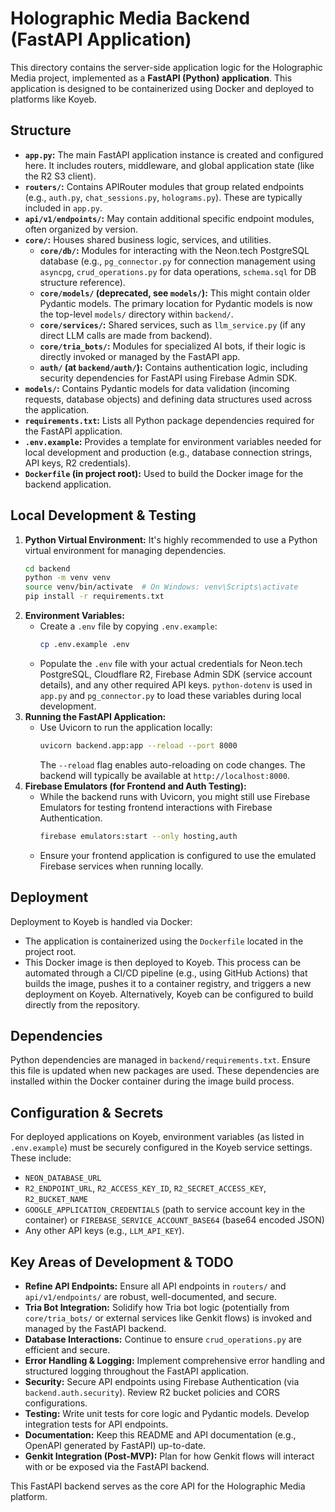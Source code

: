 # Holographic Media Backend (FastAPI Application)

This directory contains the server-side application logic for the Holographic Media project, implemented as a **FastAPI (Python) application**. This application is designed to be containerized using Docker and deployed to platforms like Koyeb.

## Structure

-   **`app.py`:** The main FastAPI application instance is created and configured here. It includes routers, middleware, and global application state (like the R2 S3 client).
-   **`routers/`:** Contains APIRouter modules that group related endpoints (e.g., `auth.py`, `chat_sessions.py`, `holograms.py`). These are typically included in `app.py`.
-   **`api/v1/endpoints/`:** May contain additional specific endpoint modules, often organized by version.
-   **`core/`:** Houses shared business logic, services, and utilities.
    *   **`core/db/`:** Modules for interacting with the Neon.tech PostgreSQL database (e.g., `pg_connector.py` for connection management using `asyncpg`, `crud_operations.py` for data operations, `schema.sql` for DB structure reference).
    *   **`core/models/` (deprecated, see `models/`):** This might contain older Pydantic models. The primary location for Pydantic models is now the top-level `models/` directory within `backend/`.
    *   **`core/services/`:** Shared services, such as `llm_service.py` (if any direct LLM calls are made from backend).
    *   **`core/tria_bots/`:** Modules for specialized AI bots, if their logic is directly invoked or managed by the FastAPI app.
    *   **`auth/` (at `backend/auth/`):** Contains authentication logic, including security dependencies for FastAPI using Firebase Admin SDK.
-   **`models/`:** Contains Pydantic models for data validation (incoming requests, database objects) and defining data structures used across the application.
-   **`requirements.txt`:** Lists all Python package dependencies required for the FastAPI application.
-   **`.env.example`:** Provides a template for environment variables needed for local development and production (e.g., database connection strings, API keys, R2 credentials).
-   **`Dockerfile` (in project root):** Used to build the Docker image for the backend application.

## Local Development & Testing

1.  **Python Virtual Environment:** It's highly recommended to use a Python virtual environment for managing dependencies.
    ```bash
    cd backend
    python -m venv venv
    source venv/bin/activate  # On Windows: venv\Scripts\activate
    pip install -r requirements.txt
    ```
2.  **Environment Variables:**
    *   Create a `.env` file by copying `.env.example`:
        ```bash
        cp .env.example .env
        ```
    *   Populate the `.env` file with your actual credentials for Neon.tech PostgreSQL, Cloudflare R2, Firebase Admin SDK (service account details), and any other required API keys. `python-dotenv` is used in `app.py` and `pg_connector.py` to load these variables during local development.
3.  **Running the FastAPI Application:**
    *   Use Uvicorn to run the application locally:
        ```bash
        uvicorn backend.app:app --reload --port 8000
        ```
        The `--reload` flag enables auto-reloading on code changes. The backend will typically be available at `http://localhost:8000`.
4.  **Firebase Emulators (for Frontend and Auth Testing):**
    *   While the backend runs with Uvicorn, you might still use Firebase Emulators for testing frontend interactions with Firebase Authentication.
        ```bash
        firebase emulators:start --only hosting,auth
        ```
    *   Ensure your frontend application is configured to use the emulated Firebase services when running locally.

## Deployment

Deployment to Koyeb is handled via Docker:
*   The application is containerized using the `Dockerfile` located in the project root.
*   This Docker image is then deployed to Koyeb. This process can be automated through a CI/CD pipeline (e.g., using GitHub Actions) that builds the image, pushes it to a container registry, and triggers a new deployment on Koyeb. Alternatively, Koyeb can be configured to build directly from the repository.

## Dependencies

Python dependencies are managed in `backend/requirements.txt`. Ensure this file is updated when new packages are used. These dependencies are installed within the Docker container during the image build process.

## Configuration & Secrets

For deployed applications on Koyeb, environment variables (as listed in `.env.example`) must be securely configured in the Koyeb service settings. These include:
-   `NEON_DATABASE_URL`
-   `R2_ENDPOINT_URL`, `R2_ACCESS_KEY_ID`, `R2_SECRET_ACCESS_KEY`, `R2_BUCKET_NAME`
-   `GOOGLE_APPLICATION_CREDENTIALS` (path to service account key in the container) or `FIREBASE_SERVICE_ACCOUNT_BASE64` (base64 encoded JSON)
-   Any other API keys (e.g., `LLM_API_KEY`).

## Key Areas of Development & TODO

*   **Refine API Endpoints:** Ensure all API endpoints in `routers/` and `api/v1/endpoints/` are robust, well-documented, and secure.
*   **Tria Bot Integration:** Solidify how Tria bot logic (potentially from `core/tria_bots/` or external services like Genkit flows) is invoked and managed by the FastAPI backend.
*   **Database Interactions:** Continue to ensure `crud_operations.py` are efficient and secure.
*   **Error Handling & Logging:** Implement comprehensive error handling and structured logging throughout the FastAPI application.
*   **Security:** Secure API endpoints using Firebase Authentication (via `backend.auth.security`). Review R2 bucket policies and CORS configurations.
*   **Testing:** Write unit tests for core logic and Pydantic models. Develop integration tests for API endpoints.
*   **Documentation:** Keep this README and API documentation (e.g., OpenAPI generated by FastAPI) up-to-date.
*   **Genkit Integration (Post-MVP):** Plan for how Genkit flows will interact with or be exposed via the FastAPI backend.

This FastAPI backend serves as the core API for the Holographic Media platform.
